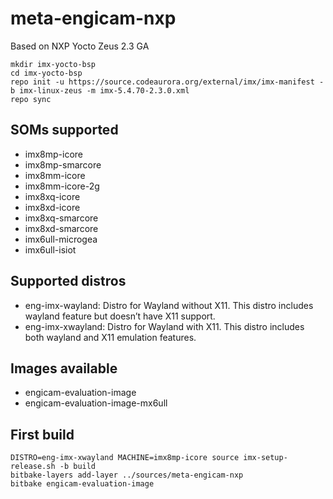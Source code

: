 
meta-engicam-nxp
================

Based on NXP Yocto Zeus 2.3 GA


```
mkdir imx-yocto-bsp
cd imx-yocto-bsp
repo init -u https://source.codeaurora.org/external/imx/imx-manifest -b imx-linux-zeus -m imx-5.4.70-2.3.0.xml
repo sync
```


SOMs supported
--------------

- imx8mp-icore
- imx8mp-smarcore
- imx8mm-icore
- imx8mm-icore-2g
- imx8xq-icore
- imx8xd-icore
- imx8xq-smarcore
- imx8xd-smarcore
- imx6ull-microgea
- imx6ull-isiot

Supported distros
-----------------

- eng-imx-wayland: Distro for Wayland without X11. This distro includes wayland feature but doesn’t have X11 support.
- eng-imx-xwayland: Distro for Wayland with X11. This distro includes both wayland and X11 emulation features.


Images available
----------------

- engicam-evaluation-image
- engicam-evaluation-image-mx6ull

First build
-----------

```
DISTRO=eng-imx-xwayland MACHINE=imx8mp-icore source imx-setup-release.sh -b build
bitbake-layers add-layer ../sources/meta-engicam-nxp
bitbake engicam-evaluation-image
```
